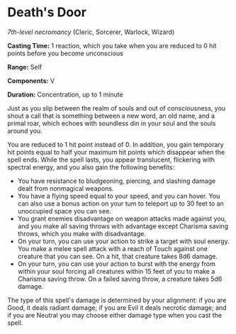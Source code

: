# Death's Door
*7th-level necromancy* (Cleric, Sorcerer, Warlock, Wizard)

**Casting Time:** 1 reaction, which you take when you are reduced to 0 hit points before you become unconscious

**Range:** Self

**Components:** V

**Duration:** Concentration, up to 1 minute

Just as you slip between the realm of souls and out of consciousness, you shout a call that is something between a new word, an old name, and a primal roar, which echoes with soundless din in your soul and the souls around you.

You are reduced to 1 hit point instead of 0. In addition, you gain temporary hit points equal to half your maximum hit points which disappear when the spell ends. While the spell lasts, you appear translucent, flickering with spectral energy, and you also gain the following benefits:
* You have resistance to bludgeoning, piercing, and slashing damage dealt from nonmagical weapons.
* You have a flying speed equal to your speed, and you can hover. You can also use a bonus action on your tum to teleport up to 30 feet to an unoccupied space you can see.
* You grant enemies disadvantage on weapon attacks made against you, and you make all saving throws with advantage except Charisma saving throws, which you make with disadvantage.
* On your turn, you can use your action to strike a target with soul energy. You make a melee spell attack with a reach of Touch against one creature that you can see. On a hit, that creature takes 8d6 damage.
* On your turn, you can use your action to burst with the energy from within your soul forcing all creatures within 15 feet of you to make a Charisma saving throw. On a failed saving throw, a creature takes 5d6 damage.

The type of this spell's damage is determined by your alignment: if you are Good, it deals radiant damage; if you are Evil it deals necrotic damage; and if you are Neutral you may choose either damage type when you cast the spell.
